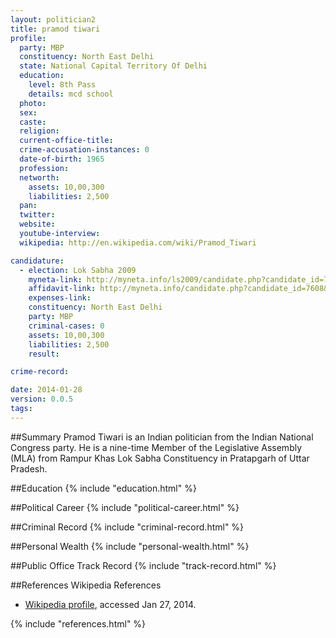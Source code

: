 ```yaml
---
layout: politician2
title: pramod tiwari
profile: 
  party: MBP
  constituency: North East Delhi
  state: National Capital Territory Of Delhi
  education: 
    level: 8th Pass
    details: mcd school
  photo: 
  sex: 
  caste: 
  religion: 
  current-office-title: 
  crime-accusation-instances: 0
  date-of-birth: 1965
  profession: 
  networth: 
    assets: 10,00,300
    liabilities: 2,500
  pan: 
  twitter: 
  website: 
  youtube-interview: 
  wikipedia: http://en.wikipedia.com/wiki/Pramod_Tiwari

candidature: 
  - election: Lok Sabha 2009
    myneta-link: http://myneta.info/ls2009/candidate.php?candidate_id=7608
    affidavit-link: http://myneta.info/candidate.php?candidate_id=7608&scan=original
    expenses-link: 
    constituency: North East Delhi 
    party: MBP
    criminal-cases: 0
    assets: 10,00,300
    liabilities: 2,500
    result:  

crime-record: 

date: 2014-01-28
version: 0.0.5
tags: 
---
```

##Summary
Pramod Tiwari is an Indian politician from the Indian National Congress party. He is a nine-time Member of the Legislative Assembly (MLA) from Rampur Khas Lok Sabha Constituency in Pratapgarh of Uttar Pradesh.




##Education
{% include "education.html" %}


##Political Career
{% include "political-career.html" %}


##Criminal Record
{% include "criminal-record.html" %}


##Personal Wealth
{% include "personal-wealth.html" %}


##Public Office Track Record
{% include "track-record.html" %}


##References
Wikipedia References
- [Wikipedia profile]({{page.profile.wikipedia}}), accessed Jan 27, 2014.



{% include "references.html" %}